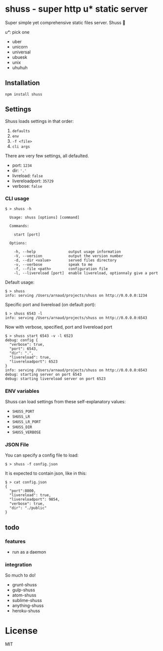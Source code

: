# shuss - super http u* static server

Super simple yet comprehensive static files server. Shuss :ski:

_u*:_ pick one
* uber
* unicorn
* universal
* ubuesk
* unix
* uhuhuh

## Installation

```shell
npm install shuss
```

## Settings

Shuss loads settings in that order:

1. `defaults`
2. `env`
3. `-f <file>`
4. `cli args`

There are very few settings, all defaulted.

* port: `1234`
* dir: `'.'`
* livreload: `false`
* livereloadport: `35729`
* verbose: `false`

### CLI usage
```shell
$ > shuss -h

  Usage: shuss [options] [command]

  Commands:

    start [port]

  Options:

    -h, --help               output usage information
    -V, --version            output the version number
    -d, --dir <value>        served files directory
    -v, --verbose            speak to me
    -f, --file <path>        configuration file
    -l, --livereload [port]  enable livereload, optionnaly give a port
```

Default usage:

```shell
$ > shuss
info: serving /Users/arnaud/projects/shuss on http://0.0.0.0:1234
```

Specific port and livereload (on default port):

```shell
$ > shuss 6543 -l
info: serving /Users/arnaud/projects/shuss on http://0.0.0.0:6543
```
Now with verbose, specified, port and livereload port

```shell
$ > shuss start 6543 -v -l 6523
debug: config {
  "verbose": true,
  "port": 6543,
  "dir": ".",
  "livereload": true,
  "livereloadport": 6523
}
info: serving /Users/arnaud/projects/shuss on http://0.0.0.0:6543
debug: starting server on port 6543
debug: starting livereload server on port 6523
```

### ENV variables

Shuss can load settings from these self-explanatory values:

* `SHUSS_PORT`
* `SHUSS_LR`
* `SHUSS_LR_PORT`
* `SHUSS_DIR`
* `SHUSS_VERBOSE`

### JSON File

You can specify a config file to load:
```
$ > shuss -f config.json
```

It is expected to contain json, like in this:
```
$ > cat config.json
{
  "port":8000,
  "livereload": true,
  "livereloadport": 9854,
  "verbose": true,
  "dir": "./public"
}
```

## todo

### features

* run as a daemon

### integration

So much to do!

* grunt-shuss
* gulp-shuss
* atom-shuss
* sublime-shuss
* anything-shuss
* heroku-shuss

License
=======

MIT
